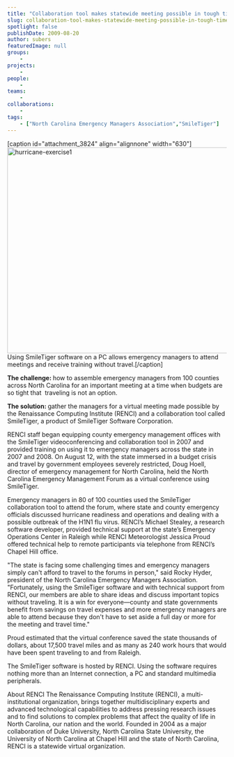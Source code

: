 ```yaml
---
title: "Collaboration tool makes statewide meeting possible in tough times"
slug: collaboration-tool-makes-statewide-meeting-possible-in-tough-times
spotlight: false
publishDate: 2009-08-20
author: subers
featuredImage: null
groups:
    - 
projects:
    - 
people:
    - 
teams: 
    - 
collaborations:
    - 
tags:
    - ["North Carolina Emergency Managers Association","SmileTiger"]
---
```

[caption id="attachment_3824" align="alignnone" width="630"]<a href="https://www.renci.org/wp-content/uploads/2009/06/hurricane-exercise1.jpg"><img class="wp-image-3824 size-full" title="hurricane-exercise1" src="https://www.renci.org/wp-content/uploads/2009/06/hurricane-exercise1.jpg" alt="hurricane-exercise1" width="630" height="473" /></a> Using SmileTiger software on a PC allows emergency managers to attend meetings and receive training without travel.[/caption]

<strong>The challenge: </strong>how to assemble emergency managers from 100 counties across North Carolina for an important meeting at a time when budgets are so tight that  traveling is not an option.

<strong>The solution: </strong>gather the managers for a virtual meeting made possible by the Renaissance Computing Institute (RENCI) and a collaboration tool called SmileTiger, a product of SmileTiger Software Corporation.<!--more-->

RENCI staff began equipping county emergency management offices with the SmileTiger videoconferencing and collaboration tool in 2007 and provided training on using it to emergency managers across the state in 2007 and 2008. On August 12, with the state immersed in a budget crisis and travel by government employees severely restricted, Doug Hoell, director of emergency management for North Carolina, held the North Carolina Emergency Management Forum as a virtual conference using SmileTiger.

Emergency managers in 80 of 100 counties used the SmileTiger collaboration tool to attend the forum, where state and county emergency officials discussed hurricane readiness and operations and dealing with a possible outbreak of the H1N1 flu virus. RENCI’s Michael Stealey, a research software developer, provided technical support at the state’s Emergency Operations Center in Raleigh while RENCI Meteorologist Jessica Proud offered technical help to remote participants via telephone from RENCI’s Chapel Hill office.

"The state is facing some challenging times and emergency managers simply can't afford to travel to the forums in person," said Rocky Hyder, president of the North Carolina Emergency Managers Association. "Fortunately, using the SmileTiger software and with technical support from RENCI, our members are able to share ideas and discuss important topics without traveling. It is a win for everyone—county and state governments benefit from savings on travel expenses and more emergency managers are able to attend because they don't have to set aside a full day or more for the meeting and travel time."

Proud estimated that the virtual conference saved the state thousands of dollars, about 17,500 travel miles and as many as 240 work hours that would have been spent traveling to and from Raleigh.

The SmileTiger software is hosted by RENCI. Using the software requires nothing more than an Internet connection, a PC and standard multimedia peripherals.

<span class="head2">About RENCI</span>
The Renaissance Computing Institute (RENCI), a multi-institutional organization, brings together multidisciplinary experts and advanced technological capabilities to address pressing research issues and to find solutions to complex problems that affect the quality of life in North Carolina, our nation and the world. Founded in 2004 as a major collaboration of Duke University, North Carolina State University, the University of North Carolina at Chapel Hill and the state of North Carolina, RENCI is a statewide virtual organization.
